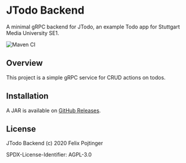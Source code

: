 # JTodo Backend

A minimal gRPC backend for JTodo, an example Todo app for Stuttgart Media University SE1.

![Maven CI](https://github.com/pojntfx/jtodo-backend/workflows/Maven%20CI/badge.svg)

## Overview

This project is a simple gRPC service for CRUD actions on todos.

## Installation

A JAR is available on [GitHub Releases](https://github.com/pojntfx/jtodo-backend/releases).

## License

JTodo Backend (c) 2020 Felix Pojtinger

SPDX-License-Identifier: AGPL-3.0
